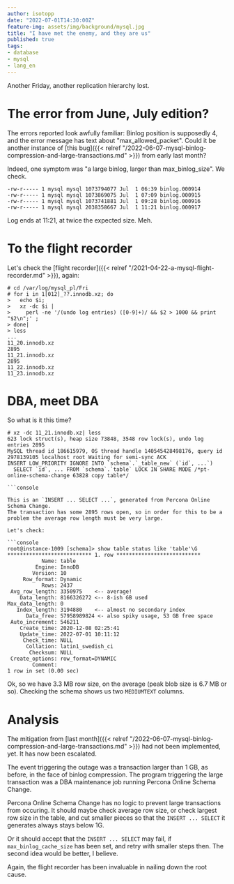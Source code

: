 ```yaml
---
author: isotopp
date: "2022-07-01T14:30:00Z"
feature-img: assets/img/background/mysql.jpg
title: "I have met the enemy, and they are us"
published: true
tags:
- database
- mysql
- lang_en
---
```


Another Friday, another replication hierarchy lost.

# The error from June, July edition?

The errors reported look awfully familiar: Binlog position is supposedly 4, and the error message has text about "max_allowed_packet".
Could it be another instance of [this bug]({{< relref "/2022-06-07-mysql-binlog-compression-and-large-transactions.md" >}}) from early last month?

Indeed, one symptom was "a large binlog, larger than max_binlog_size".
We check.

```console
-rw-r----- 1 mysql mysql 1073794077 Jul  1 06:39 binlog.000914
-rw-r----- 1 mysql mysql 1073869075 Jul  1 07:09 binlog.000915
-rw-r----- 1 mysql mysql 1073741881 Jul  1 09:28 binlog.000916
-rw-r----- 1 mysql mysql 2038358667 Jul  1 11:21 binlog.000917
```

Log ends at 11:21, at twice the expected size.
Meh.

# To the flight recorder

Let's check the [flight recorder]({{< relref "/2021-04-22-a-mysql-flight-recorder.md" >}}), again:

```console
# cd /var/log/mysql_pl/Fri
# for i in 1[012]_??.innodb.xz; do 
>   echo $i;  
>   xz -dc $i | 
>     perl -ne '/(undo log entries) ([0-9]+)/ && $2 > 1000 && print "$2\n";' ;
> done|
> less
...
11_20.innodb.xz
2895
11_21.innodb.xz
2895
11_22.innodb.xz
11_23.innodb.xz
```

# DBA, meet DBA

So what is it this time?

```console
# xz -dc 11_21.innodb.xz| less
623 lock struct(s), heap size 73848, 3548 row lock(s), undo log entries 2895
MySQL thread id 186615979, OS thread handle 140545428498176, query id 2978139105 localhost root Waiting for semi-sync ACK
INSERT LOW_PRIORITY IGNORE INTO `schema`.`_table_new` (`id`, ...`) 
  SELECT `id`, ... FROM `schema`.`table` LOCK IN SHARE MODE /*pt-online-schema-change 63828 copy table*/

```console

This is an `INSERT ... SELECT ...`, generated from Percona Online Schema Change.
The transaction has some 2895 rows open, so in order for this to be a problem the average row length must be very large.

Let's check:

```console
root@instance-1009 [schema]> show table status like 'table'\G
*************************** 1. row ***************************
           Name: table
         Engine: InnoDB
        Version: 10
     Row_format: Dynamic
           Rows: 2437
 Avg_row_length: 3350975    <-- average!
    Data_length: 8166326272 <-- 8-ish GB used
Max_data_length: 0
   Index_length: 3194880    <-- almost no secondary index
      Data_free: 57958989824 <- also spiky usage, 53 GB free space
 Auto_increment: 546211
    Create_time: 2020-12-08 02:25:41
    Update_time: 2022-07-01 10:11:12
     Check_time: NULL
      Collation: latin1_swedish_ci
       Checksum: NULL
 Create_options: row_format=DYNAMIC
        Comment:
1 row in set (0.00 sec)
```

Ok, so we have 3.3 MB row size, on the average (peak blob size is 6.7 MB or so).
Checking the schema shows us two `MEDIUMTEXT` columns.

# Analysis

The mitigation from [last month]({{< relref "/2022-06-07-mysql-binlog-compression-and-large-transactions.md" >}}) had not been implemented, yet.
It has now been escalated.

The event triggering the outage was a transaction larger than 1 GB, as before, in the face of binlog compression.
The program triggering the large transaction was a DBA maintenance job running Percona Online Schema Change.

Percona Online Schema Change has no logic to prevent large transactions from occuring.
It should maybe check average row size, or check largest row size in the table, and cut smaller pieces so that the `INSERT ... SELECT` it generates always stays below 1G.

Or it should accept that the `INSERT ... SELECT` may fail, if `max_binlog_cache_size` has been set, and retry with smaller steps then.
The second idea would be better, I believe.

Again, the flight recorder has been invaluable in nailing down the root cause.
